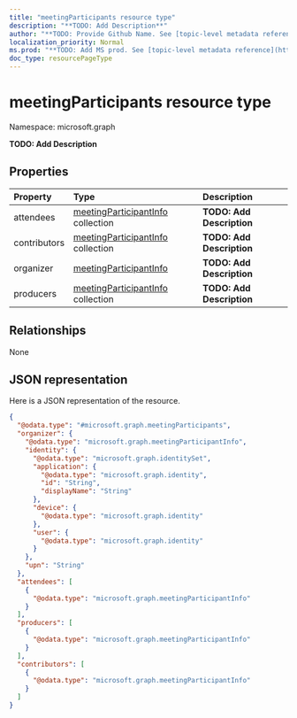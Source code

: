 ```yaml
---
title: "meetingParticipants resource type"
description: "**TODO: Add Description**"
author: "**TODO: Provide Github Name. See [topic-level metadata reference](https://msgo.azurewebsites.net/add/document/guidelines/metadata.html#topic-level-metadata)**"
localization_priority: Normal
ms.prod: "**TODO: Add MS prod. See [topic-level metadata reference](https://msgo.azurewebsites.net/add/document/guidelines/metadata.html#topic-level-metadata)**"
doc_type: resourcePageType
---
```


# meetingParticipants resource type


Namespace: microsoft.graph

**TODO: Add Description**

## Properties
|Property|Type|Description|
|:---|:---|:---|
|attendees|[meetingParticipantInfo](../resources/meetingparticipantinfo.md) collection|**TODO: Add Description**|
|contributors|[meetingParticipantInfo](../resources/meetingparticipantinfo.md) collection|**TODO: Add Description**|
|organizer|[meetingParticipantInfo](../resources/meetingparticipantinfo.md)|**TODO: Add Description**|
|producers|[meetingParticipantInfo](../resources/meetingparticipantinfo.md) collection|**TODO: Add Description**|

## Relationships
None

## JSON representation
Here is a JSON representation of the resource.
<!-- {
  "blockType": "resource",
  "@odata.type": "microsoft.graph.meetingParticipants"
}
-->
``` json
{
  "@odata.type": "#microsoft.graph.meetingParticipants",
  "organizer": {
    "@odata.type": "microsoft.graph.meetingParticipantInfo",
    "identity": {
      "@odata.type": "microsoft.graph.identitySet",
      "application": {
        "@odata.type": "microsoft.graph.identity",
        "id": "String",
        "displayName": "String"
      },
      "device": {
        "@odata.type": "microsoft.graph.identity"
      },
      "user": {
        "@odata.type": "microsoft.graph.identity"
      }
    },
    "upn": "String"
  },
  "attendees": [
    {
      "@odata.type": "microsoft.graph.meetingParticipantInfo"
    }
  ],
  "producers": [
    {
      "@odata.type": "microsoft.graph.meetingParticipantInfo"
    }
  ],
  "contributors": [
    {
      "@odata.type": "microsoft.graph.meetingParticipantInfo"
    }
  ]
}
```

